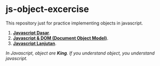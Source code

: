 # js-object-excercise
This repository just for practice implementing objects in javascript.

1. [**Javascript Dasar**](https://github.com/virgiawankusuma/js-object-excercise/tree/js-dasar).  
2. [**Javascript & DOM (Document Object Model)**](https://github.com/virgiawankusuma/js-object-excercise/tree/js-DOM).
3. [**Javascript Lanjutan**](https://github.com/virgiawankusuma/js-object-excercise/tree/js-lanjutan).  

*In Javascript, object are **King**. If you understand object, you understand javascript.*
